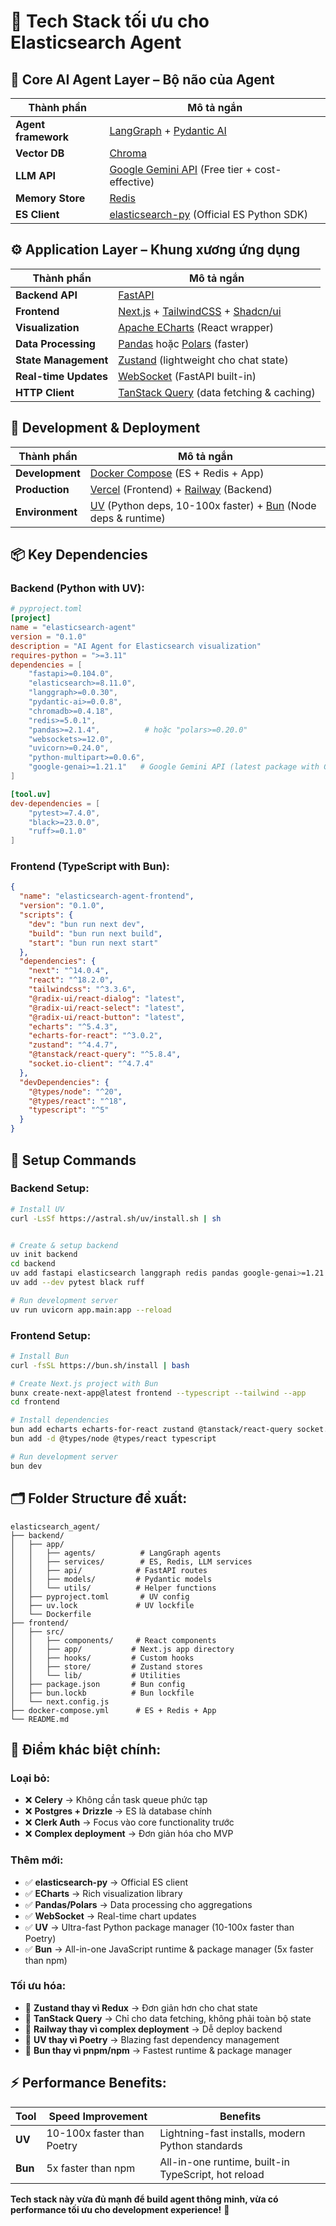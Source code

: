 # 🎯 **Tech Stack tối ưu cho Elasticsearch Agent**

## 🧠 **Core AI Agent Layer – Bộ não của Agent**

| Thành phần          | Mô tả ngắn                                                                                    |
| ------------------- | --------------------------------------------------------------------------------------------- |
| **Agent framework** | [LangGraph](https://www.langchain.com/langgraph) + [Pydantic AI](https://ai.pydantic.dev/)    |
| **Vector DB**       | [Chroma](https://www.trychroma.com/)                                                          |
| **LLM API**         | [Google Gemini API](https://ai.google.dev/) (Free tier + cost-effective)                     |
| **Memory Store**    | [Redis](https://redis.io/)                                                                    |
| **ES Client**       | [elasticsearch-py](https://elasticsearch-py.readthedocs.io/) (Official ES Python SDK)        |

## ⚙️ **Application Layer – Khung xương ứng dụng**

| Thành phần              | Mô tả ngắn                                                                                     |
| ----------------------- | ---------------------------------------------------------------------------------------------- |
| **Backend API**         | [FastAPI](https://fastapi.tiangolo.com/)                                                       |
| **Frontend**            | [Next.js](https://nextjs.org/) + [TailwindCSS](https://tailwindcss.com/) + [Shadcn/ui](https://ui.shadcn.com/) |
| **Visualization**       | [Apache ECharts](https://echarts.apache.org/) (React wrapper)                                  |
| **Data Processing**     | [Pandas](https://pandas.pydata.org/) hoặc [Polars](https://pola.rs/) (faster)                 |
| **State Management**    | [Zustand](https://zustand-demo.pmnd.rs/) (lightweight cho chat state)                         |
| **Real-time Updates**   | [WebSocket](https://fastapi.tiangolo.com/advanced/websockets/) (FastAPI built-in)             |
| **HTTP Client**         | [TanStack Query](https://tanstack.com/query) (data fetching & caching)                        |

## 🔧 **Development & Deployment**

| Thành phần          | Mô tả ngắn                                                                                    |
| ------------------- | --------------------------------------------------------------------------------------------- |
| **Development**     | [Docker Compose](https://docs.docker.com/compose/) (ES + Redis + App)                        |
| **Production**      | [Vercel](https://vercel.com/) (Frontend) + [Railway](https://railway.app/) (Backend)          |
| **Environment**     | [UV](https://github.com/astral-sh/uv) (Python deps, 10-100x faster) + [Bun](https://bun.sh/) (Node deps & runtime) |

## 📦 **Key Dependencies**

### **Backend (Python with UV):**
```toml
# pyproject.toml
[project]
name = "elasticsearch-agent"
version = "0.1.0"
description = "AI Agent for Elasticsearch visualization"
requires-python = ">=3.11"
dependencies = [
    "fastapi>=0.104.0",
    "elasticsearch>=8.11.0",
    "langgraph>=0.0.30",
    "pydantic-ai>=0.0.8",
    "chromadb>=0.4.18",
    "redis>=5.0.1",
    "pandas>=2.1.4",          # hoặc "polars>=0.20.0"
    "websockets>=12.0",
    "uvicorn>=0.24.0",
    "python-multipart>=0.0.6",
    "google-genai>=1.21.1"   # Google Gemini API (latest package with Gemini 2.5 Flash)
]

[tool.uv]
dev-dependencies = [
    "pytest>=7.4.0",
    "black>=23.0.0",
    "ruff>=0.1.0"
]
```

### **Frontend (TypeScript with Bun):**
```json
{
  "name": "elasticsearch-agent-frontend",
  "version": "0.1.0",
  "scripts": {
    "dev": "bun run next dev",
    "build": "bun run next build",
    "start": "bun run next start"
  },
  "dependencies": {
    "next": "^14.0.4",
    "react": "^18.2.0",
    "tailwindcss": "^3.3.6",
    "@radix-ui/react-dialog": "latest",
    "@radix-ui/react-select": "latest",
    "@radix-ui/react-button": "latest",
    "echarts": "^5.4.3",
    "echarts-for-react": "^3.0.2",
    "zustand": "^4.4.7",
    "@tanstack/react-query": "^5.8.4",
    "socket.io-client": "^4.7.4"
  },
  "devDependencies": {
    "@types/node": "^20",
    "@types/react": "^18",
    "typescript": "^5"
  }
}
```

## 🚀 **Setup Commands**

### **Backend Setup:**
```bash
# Install UV
curl -LsSf https://astral.sh/uv/install.sh | sh


# Create & setup backend
uv init backend
cd backend
uv add fastapi elasticsearch langgraph redis pandas google-genai>=1.21.1
uv add --dev pytest black ruff

# Run development server
uv run uvicorn app.main:app --reload
```

### **Frontend Setup:**
```bash
# Install Bun
curl -fsSL https://bun.sh/install | bash

# Create Next.js project with Bun
bunx create-next-app@latest frontend --typescript --tailwind --app
cd frontend

# Install dependencies
bun add echarts echarts-for-react zustand @tanstack/react-query socket.io-client
bun add -d @types/node @types/react typescript

# Run development server
bun dev
```

## 🗂️ **Folder Structure đề xuất:**

```
elasticsearch_agent/
├── backend/
│   ├── app/
│   │   ├── agents/          # LangGraph agents
│   │   ├── services/        # ES, Redis, LLM services
│   │   ├── api/            # FastAPI routes
│   │   ├── models/         # Pydantic models
│   │   └── utils/          # Helper functions
│   ├── pyproject.toml       # UV config
│   ├── uv.lock             # UV lockfile
│   └── Dockerfile
├── frontend/
│   ├── src/
│   │   ├── components/     # React components
│   │   ├── app/           # Next.js app directory
│   │   ├── hooks/         # Custom hooks
│   │   ├── store/         # Zustand stores
│   │   └── lib/           # Utilities
│   ├── package.json       # Bun config
│   ├── bun.lockb          # Bun lockfile
│   └── next.config.js
├── docker-compose.yml      # ES + Redis + App
└── README.md
```

## 🎯 **Điểm khác biệt chính:**

### **Loại bỏ:**
- ❌ **Celery** → Không cần task queue phức tạp
- ❌ **Postgres + Drizzle** → ES là database chính
- ❌ **Clerk Auth** → Focus vào core functionality trước
- ❌ **Complex deployment** → Đơn giản hóa cho MVP

### **Thêm mới:**
- ✅ **elasticsearch-py** → Official ES client
- ✅ **ECharts** → Rich visualization library
- ✅ **Pandas/Polars** → Data processing cho aggregations
- ✅ **WebSocket** → Real-time chart updates
- ✅ **UV** → Ultra-fast Python package manager (10-100x faster than Poetry)
- ✅ **Bun** → All-in-one JavaScript runtime & package manager (5x faster than npm)

### **Tối ưu hóa:**
- 🔄 **Zustand thay vì Redux** → Đơn giản hơn cho chat state
- 🔄 **TanStack Query** → Chỉ cho data fetching, không phải toàn bộ state
- 🔄 **Railway thay vì complex deployment** → Dễ deploy backend
- 🚀 **UV thay vì Poetry** → Blazing fast dependency management
- 🚀 **Bun thay vì pnpm/npm** → Fastest runtime & package manager

## ⚡ **Performance Benefits:**

| Tool | Speed Improvement | Benefits |
|------|------------------|----------|
| **UV** | 10-100x faster than Poetry | Lightning-fast installs, modern Python standards |
| **Bun** | 5x faster than npm | All-in-one runtime, built-in TypeScript, hot reload |

**Tech stack này vừa đủ mạnh để build agent thông minh, vừa có performance tối ưu cho development experience!** 🚀
